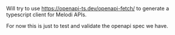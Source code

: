 Will try to use https://openapi-ts.dev/openapi-fetch/ to generate a typescript client for Melodi APIs.

For now this is just to test and validate the openapi spec we have.
